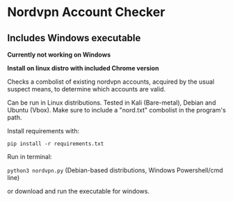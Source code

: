 # Nordvpn Account Checker
## Includes Windows executable

**Currently not working on Windows**

**Install on linux distro with included Chrome version**

Checks a combolist of existing nordvpn accounts, acquired by the usual suspect means, to determine which accounts are valid.

Can be run in Linux distributions. Tested in Kali (Bare-metal), Debian and Ubuntu (Vbox). Make sure to include a "nord.txt" combolist in the program's path.

Install requirements with:

```pip install -r requirements.txt```

Run in terminal:

```python3 nordvpn.py``` (Debian-based distributions, Windows Powershell/cmd line)

or download and run the executable for windows.
